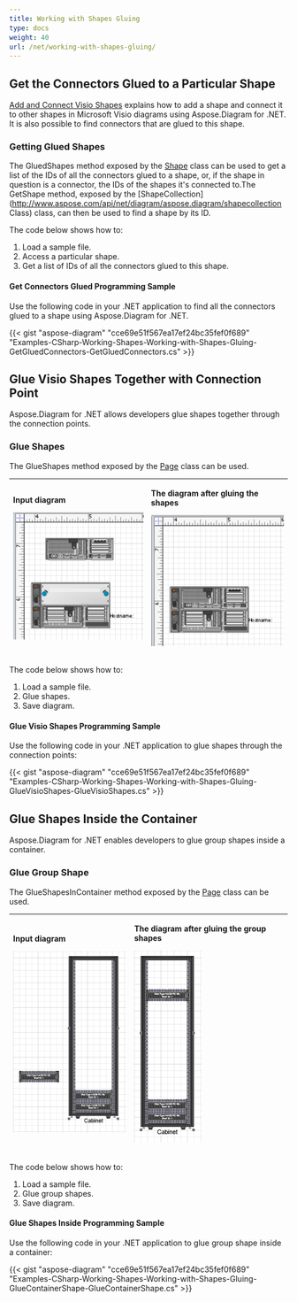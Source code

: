 ```yaml
---
title: Working with Shapes Gluing
type: docs
weight: 40
url: /net/working-with-shapes-gluing/
---
```


## **Get the Connectors Glued to a Particular Shape**
[Add and Connect Visio Shapes](https://docs.aspose.com/diagram/net/add-retrieve-copy-and-read-visio-shape-data/) explains how to add a shape and connect it to other shapes in Microsoft Visio diagrams using Aspose.Diagram for .NET. It is also possible to find connectors that are glued to this shape.
### **Getting Glued Shapes**
The GluedShapes method exposed by the [Shape](http://www.aspose.com/api/net/diagram/aspose.diagram/shape) class can be used to get a list of the IDs of all the connectors glued to a shape, or, if the shape in question is a connector, the IDs of the shapes it's connected to.The GetShape method, exposed by the [ShapeCollection](http://www.aspose.com/api/net/diagram/aspose.diagram/shapecollection Class) class, can then be used to find a shape by its ID.

The code below shows how to:

1. Load a sample file.
1. Access a particular shape.
1. Get a list of IDs of all the connectors glued to this shape.
#### **Get Connectors Glued Programming Sample**
Use the following code in your .NET application to find all the connectors glued to a shape using Aspose.Diagram for .NET.

{{< gist "aspose-diagram" "cce69e51f567ea17ef24bc35fef0f689" "Examples-CSharp-Working-Shapes-Working-with-Shapes-Gluing-GetGluedConnectors-GetGluedConnectors.cs" >}}
## **Glue Visio Shapes Together with Connection Point**
Aspose.Diagram for .NET allows developers glue shapes together through the connection points.
### **Glue Shapes**
The GlueShapes method exposed by the [Page](http://www.aspose.com/api/net/diagram/aspose.diagram/page) class can be used.

|<p>**Input diagram** </p><p>![todo:image_alt_text](working-with-shapes-gluing_1.png)</p>|<p>**The diagram after gluing the shapes** </p><p>![todo:image_alt_text](working-with-shapes-gluing_2.png)</p>|
| :- | :- |
The code below shows how to:

1. Load a sample file.
1. Glue shapes.
1. Save diagram.
#### **Glue Visio Shapes Programming Sample**
Use the following code in your .NET application to glue shapes through the connection points:

{{< gist "aspose-diagram" "cce69e51f567ea17ef24bc35fef0f689" "Examples-CSharp-Working-Shapes-Working-with-Shapes-Gluing-GlueVisioShapes-GlueVisioShapes.cs" >}}
## **Glue Shapes Inside the Container**
Aspose.Diagram for .NET enables developers to glue group shapes inside a container.
### **Glue Group Shape**
The GlueShapesInContainer method exposed by the [Page](http://www.aspose.com/api/net/diagram/aspose.diagram/page) class can be used.

|<p>**Input diagram** </p><p>![todo:image_alt_text](working-with-shapes-gluing_3.png)</p>|<p>**The diagram after gluing the group shapes** </p><p>![todo:image_alt_text](working-with-shapes-gluing_4.png)</p>|
| :- | :- |
The code below shows how to:

1. Load a sample file.
1. Glue group shapes.
1. Save diagram.
#### **Glue Shapes Inside Programming Sample**
Use the following code in your .NET application to glue group shape inside a container:

{{< gist "aspose-diagram" "cce69e51f567ea17ef24bc35fef0f689" "Examples-CSharp-Working-Shapes-Working-with-Shapes-Gluing-GlueContainerShape-GlueContainerShape.cs" >}}
